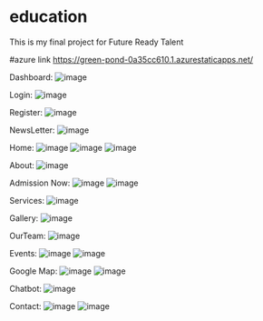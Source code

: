 # education
This is my final project for Future Ready Talent

#azure link https://green-pond-0a35cc610.1.azurestaticapps.net/

Dashboard:
![image](https://user-images.githubusercontent.com/91054305/178426085-a44272c9-0096-4ca9-a99b-7c1199e20ea6.png)

Login:
![image](https://user-images.githubusercontent.com/91054305/178426123-e36e376a-bcff-48c7-bb5f-367ebd1fb13e.png)

Register:
![image](https://user-images.githubusercontent.com/91054305/178426171-0858080a-7a50-485c-92ae-222c7aa3a946.png)

NewsLetter:
![image](https://user-images.githubusercontent.com/91054305/178426243-6be4dbeb-2734-42e8-8621-69fdcb3a2726.png)

Home:
![image](https://user-images.githubusercontent.com/91054305/178426313-544dfb4d-944c-407c-a0dc-6f7bc1f14ddd.png)
![image](https://user-images.githubusercontent.com/91054305/178426343-aadbb347-59db-47d0-8008-55fe030ede66.png)
![image](https://user-images.githubusercontent.com/91054305/178426391-e8a60ae6-9e3d-4009-a8e8-242d566cb856.png)

About:
![image](https://user-images.githubusercontent.com/91054305/178426421-90081463-9158-4b5f-a835-93fa02482d4e.png)

Admission Now:
![image](https://user-images.githubusercontent.com/91054305/178426460-079b74e2-b1b8-4b22-9ec5-4ac721ca5b13.png)
![image](https://user-images.githubusercontent.com/91054305/178426515-248d6c51-87d6-41bd-9feb-a4e1fc5fbd1e.png)

Services:
![image](https://user-images.githubusercontent.com/91054305/178426585-020822b1-add8-43f0-b923-caefe65e2922.png)

Gallery:
![image](https://user-images.githubusercontent.com/91054305/178426669-3984d72b-be72-49d4-a34a-acd1befe3d3d.png)

OurTeam:
![image](https://user-images.githubusercontent.com/91054305/178426710-374d9418-bb6d-45ab-917e-4b1f54d4fcc2.png)

Events:
![image](https://user-images.githubusercontent.com/91054305/178426860-37fd597d-8db8-4a3e-82c1-aad896f2cf27.png)
![image](https://user-images.githubusercontent.com/91054305/178426907-b0b8c832-9680-4eda-8913-be5fe271c0c5.png)

Google Map:
![image](https://user-images.githubusercontent.com/91054305/178427074-cc7859e4-49f0-4ff8-8d70-615689536683.png)
![image](https://user-images.githubusercontent.com/91054305/178427254-dd30cf30-562a-4926-9b28-196f651756d5.png)


Chatbot:
![image](https://user-images.githubusercontent.com/91054305/178427187-5cdd69d5-d11b-4cef-b815-3211598cfb0a.png)

Contact:
![image](https://user-images.githubusercontent.com/91054305/178427299-02ec7d69-4446-4043-922f-dd7e59a7c7fa.png)
![image](https://user-images.githubusercontent.com/91054305/178427337-72bc7791-a6d2-4a24-ac4a-bd4946800439.png)





